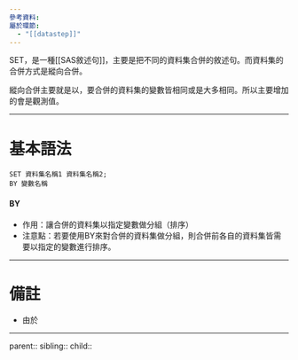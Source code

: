```yaml
---
參考資料: 
屬於環節:
  - "[[datastep]]"
---
```

SET，是一種[[SAS敘述句]]，主要是把不同的資料集合併的敘述句。而資料集的合併方式是縱向合併。

縱向合併主要就是以，要合併的資料集的變數皆相同或是大多相同。所以主要增加的會是觀測值。
- - -
# 基本語法
```SAS
SET 資料集名稱1 資料集名稱2;
BY 變數名稱
```
#### BY 
- 作用：讓合併的資料集以指定變數做分組（排序）
- 注意點：若要使用BY來對合併的資料集做分組，則合併前各自的資料集皆需要以指定的變數進行排序。
- - -
# 備註
- 由於
- - -
parent::
sibling::
child::